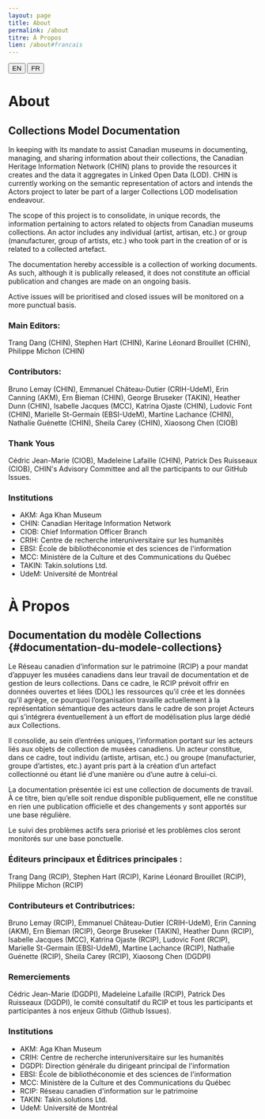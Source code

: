 ```yaml
---
layout: page
title: About
permalink: /about
titre: À Propos
lien: /about#francais
---
```

<!-- [Version française](#documentation-du-modele-collections) -->

<div class="lang-buttons">
  <button id="en">EN</button>
  <button id="fr">FR</button>
</div>

<div class="lang-section" id="en" markdown="1">

<h1 class="post-title">About</h1>

## Collections Model Documentation

In keeping with its mandate to assist Canadian museums in documenting, managing, and sharing information about their collections, the Canadian Heritage Information Network (CHIN) plans to provide the resources it creates and the data it aggregates in Linked Open Data (LOD). CHIN is currently working on the semantic representation of actors and intends the Actors project to later be part of a larger Collections LOD modelisation endeavour. 

The scope of this project is to consolidate, in unique records, the information pertaining to actors related to objects from Canadian museums collections. An actor includes any individual (artist, artisan, etc.) or group (manufacturer, group of artists, etc.) who took part in the creation of or is related to a collected artefact. 

The documentation hereby accessible is a collection of working documents. As such, although it is publically released, it does not constitute an official publication and changes are made on an ongoing basis.  

Active issues will be prioritised and closed issues will be monitored on a more punctual basis. 

### Main Editors: 

Trang Dang (CHIN), Stephen Hart (CHIN), Karine Léonard Brouillet (CHIN), Philippe Michon (CHIN)

### Contributors: 

Bruno Lemay (CHIN), Emmanuel Château-Dutier (CRIH-UdeM), Erin Canning (AKM), Ern Bieman (CHIN), George Bruseker (TAKIN), Heather Dunn (CHIN), Isabelle Jacques (MCC), Katrina Ojaste (CHIN), Ludovic Font (CHIN),  Marielle St-Germain (EBSI-UdeM), Martine Lachance (CHIN), Nathalie Guénette (CHIN), Sheila Carey (CHIN), Xiaosong Chen (CIOB)

### Thank Yous

Cédric Jean-Marie (CIOB), Madeleine Lafaille (CHIN), Patrick Des Ruisseaux (CIOB), CHIN's Advisory Committee and all the participants to our GitHub Issues.

### Institutions

* AKM: Aga Khan Museum 
* CHIN: Canadian Heritage Information Network 
* CIOB: Chief Information Officer Branch 
* CRIH: Centre de recherche interuniversitaire sur les humanités
* EBSI: École de bibliothéconomie et des sciences de l'information
* MCC: Ministère de la Culture et des Communications du Québec 
* TAKIN: Takin.solutions Ltd.
* UdeM: Université de Montréal

</div>

<div class="lang-section" id="fr" markdown="1">

<h1 class="post-title" id="francais">À Propos</h1>

## Documentation du modèle Collections {#documentation-du-modele-collections}

Le Réseau canadien d’information sur le patrimoine (RCIP) a pour mandat d’appuyer les musées canadiens dans leur travail de documentation et de gestion de leurs collections. Dans ce cadre, le RCIP prévoit offrir en données ouvertes et liées (DOL) les ressources qu’il crée et les données qu’il agrège, ce pourquoi l’organisation travaille actuellement à la représentation sémantique des acteurs dans le cadre de son projet Acteurs qui s’intégrera éventuellement à un effort de modélisation plus large dédié aux Collections. 

Il consolide, au sein d’entrées uniques, l’information portant sur les acteurs liés aux objets de collection de musées canadiens.  Un acteur constitue, dans ce cadre, tout individu (artiste, artisan, etc.) ou groupe (manufacturier, groupe d’artistes, etc.) ayant pris part à la création d’un artefact collectionné ou étant lié d’une manière ou d’une autre à celui-ci. 

La documentation présentée ici est une collection de documents de travail. À ce titre, bien qu’elle soit rendue disponible publiquement, elle  ne constitue en rien une publication officielle et des changements y sont apportés sur une base régulière. 

Le suivi des problèmes actifs sera priorisé et les problèmes clos seront monitorés sur une base ponctuelle. 

### Éditeurs principaux et Éditrices principales : 

Trang Dang (RCIP), Stephen Hart (RCIP), Karine Léonard Brouillet (RCIP), Philippe Michon (RCIP)

### Contributeurs et Contributrices: 

Bruno Lemay (RCIP), Emmanuel Château-Dutier (CRIH-UdeM), Erin Canning (AKM), Ern Bieman (RCIP), George Bruseker (TAKIN), Heather Dunn (RCIP), Isabelle Jacques (MCC), Katrina Ojaste (RCIP), Ludovic Font (RCIP),  Marielle St-Germain (EBSI-UdeM), Martine Lachance (RCIP), Nathalie Guénette (RCIP), Sheila Carey (RCIP), Xiaosong Chen (DGDPI)

### Remerciements

Cédric Jean-Marie (DGDPI), Madeleine Lafaille (RCIP), Patrick Des Ruisseaux (DGDPI), le comité consultatif du RCIP et tous les participants et participantes à nos enjeux Github (Github Issues).

### Institutions

* AKM: Aga Khan Museum 
* CRIH: Centre de recherche interuniversitaire sur les humanités
* DGDPI: Direction générale du dirigeant principal de l'information 
* EBSI: École de bibliothéconomie et des sciences de l'information
* MCC: Ministère de la Culture et des Communications du Québec
* RCIP: Réseau canadien d'information sur le patrimoine  
* TAKIN: Takin.solutions Ltd.
* UdeM: Université de Montréal

</div>